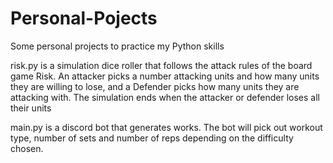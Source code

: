 # Personal-Pojects
Some personal projects to practice my Python skills

risk.py is a simulation dice roller that follows the attack rules of the board game Risk. An attacker picks a number attacking units and how many units they are willing to lose, and a Defender picks how many units they are attacking with. The simulation ends when the attacker or defender loses all their units

main.py is a discord bot that generates works. The bot will pick out workout type, number of sets and number of reps depending on the difficulty chosen.
